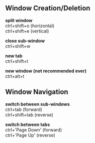 ## Window Creation/Deletion
**split window** <br>
ctrl+shift+o (horizontal) <br>
ctrl+shift+e (vertical)

**close sub-window** <br>
ctrl+shift+w

**new tab** <br>
ctrl+shift+t

**new window (not recommended ever)** <br>
ctrl+alt+t

## Window Navigation

**switch between sub-windows** <br>
ctrl+tab (forward) <br>
ctrl+shift+tab (reverse)

**switch between tabs** <br>
ctrl+'Page Down' (forward) <br>
ctrl+'Page Up' (reverse)
